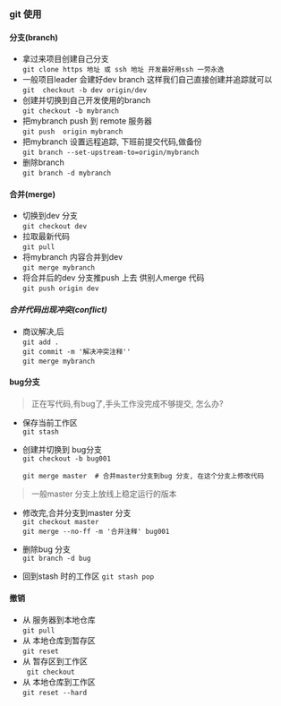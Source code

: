 ### git 使用
#### 分支(branch)
- 拿过来项目创建自己分支<br>
```git clone https 地址 或 ssh 地址 开发最好用ssh 一劳永逸```
- 一般项目leader 会建好dev  branch 这样我们自己直接创建并追踪就可以<br>
```git  checkout -b dev origin/dev```
- 创建并切换到自己开发使用的branch<br>
```git checkout -b mybranch```
- 把mybranch push 到 remote 服务器<br>
```git push  origin mybranch```
- 把mybranch 设置远程追踪, 下班前提交代码,做备份<br>
```git branch --set-upstream-to=origin/mybranch```
- 删除branch <br>
```git branch -d mybranch```

#### 合并(merge)
- 切换到dev 分支<br>
```git checkout dev```
- 拉取最新代码<br>
```git pull```
- 将mybranch 内容合并到dev<br>
```git merge mybranch```
- 将合并后的dev 分支推push 上去 供别人merge 代码<br>
```git push origin dev```
#### **_合并代码出现冲突(conflict)_**
- 商议解决,后 <br>
```git add .```<br>
```git commit -m '解决冲突注释''```<br>
```git merge mybranch```

#### bug分支
> 正在写代码,有bug了,手头工作没完成不够提交, 怎么办?

- 保存当前工作区<br>
```git stash  ```

- 创建并切换到 bug分支<br>
```git checkout -b bug001```

    ```git merge master  # 合并master分支到bug 分支, 在这个分支上修改代码```
> 一般master 分支上放线上稳定运行的版本
- 修改完,合并分支到master 分支<br>
`git checkout master  `<br>
` git merge --no-ff -m '合并注释' bug001 `<br>
- 删除bug 分支<br>
`git branch -d bug`

- 回到stash 时的工作区
`git stash pop`

#### 撤销
- 从 服务器到本地仓库<br>
 `git pull `
- 从 本地仓库到暂存区<br>
`git reset`
- 从 暂存区到工作区<br>
` git checkout`
- 从 本地仓库到工作区<br>
`git reset --hard`

